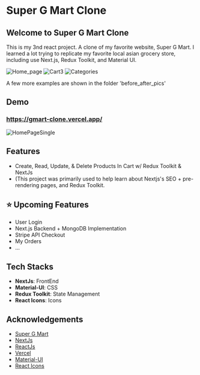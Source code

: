 # Super G Mart Clone

## Welcome to Super G Mart Clone

This is my 3nd react project. A clone of my favorite website, Super G Mart. I learned a lot trying to replicate my favorite local asian grocery store, including use 
Next.js, Redux Toolkit, and Material UI.

![Home_page](https://user-images.githubusercontent.com/60073154/142792474-5cf318d4-df47-4957-badf-733594d56161.png)
![Cart3](https://user-images.githubusercontent.com/60073154/142792523-e147c9cf-a97b-460b-b2ac-76531cff0bdb.png)
![Categories](https://user-images.githubusercontent.com/60073154/142792537-324725a4-05c5-4323-b5e9-4652611a337a.png)


A few more examples are shown in the folder 'before_after_pics'

## Demo

### https://gmart-clone.vercel.app/

![HomePageSingle](https://user-images.githubusercontent.com/60073154/142793430-7e7bca3a-1787-4882-a0a8-cd7922103aea.png)

## Features

- Create, Read, Update, & Delete Products In Cart w/ Redux Toolkit & NextJs
- (This project was primarily used to help learn about Nextjs's SEO + pre-rendering pages, and Redux Toolkit.

## ⭐ Upcoming Features

- User Login
- Next.js Backend + MongoDB Implementation
- Stripe API Checkout
- My Orders
- ...

## Tech Stacks

- **NextJs**: FrontEnd
- **Material-UI**: CSS
- **Redux Toolkit**: State Management
- **React Icons**: Icons

## Acknowledgements

- [Super G Mart](https://shopclt.supergmart.com/)
- [NextJs](https://nextjs.org/)
- [ReactJs](https://reactjs.org/)
- [Vercel](https://vercel.com/)
- [Material-UI](https://mui.com/)
- [React Icons](https://react-icons.github.io/react-icons/)


